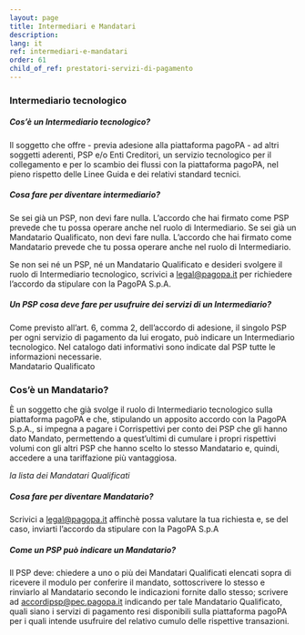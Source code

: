 ```yaml
---
layout: page
title: Intermediari e Mandatari
description: 
lang: it
ref: intermediari-e-mandatari
order: 61
child_of_ref: prestatori-servizi-di-pagamento
---
```



### Intermediario tecnologico
##### Cos’è un Intermediario tecnologico?
Il soggetto che offre - previa adesione alla piattaforma pagoPA - ad altri soggetti aderenti,  PSP e/o Enti Creditori, un servizio tecnologico per il collegamento e per lo scambio dei flussi con la piattaforma pagoPA, nel pieno rispetto delle Linee Guida e dei relativi standard tecnici.

##### Cosa fare per diventare intermediario?

Se sei già un PSP, non devi fare nulla. L’accordo che hai firmato come PSP prevede che tu possa operare anche nel ruolo di Intermediario. 
Se sei già un Mandatario Qualificato, non devi fare nulla. L’accordo che hai firmato come Mandatario prevede che tu possa operare anche nel ruolo di Intermediario. 
 
Se non sei né un PSP, né un Mandatario Qualificato e desideri svolgere il ruolo di Intermediario tecnologico, scrivici a [legal@pagopa.it](mailto:legal@pagopa.it) per richiedere l’accordo da stipulare con la PagoPA S.p.A. 

##### Un PSP cosa deve fare per usufruire dei servizi di un Intermediario?
Come previsto all’art. 6, comma 2, dell’accordo di adesione, il singolo PSP per ogni servizio di pagamento da lui erogato, può indicare un Intermediario tecnologico.
Nel catalogo dati informativi sono indicate dal PSP tutte le informazioni necessarie.  
Mandatario Qualificato

### Cos’è un Mandatario?
È un soggetto che già svolge il ruolo di Intermediario tecnologico sulla piattaforma pagoPA e che, stipulando un apposito accordo con la PagoPA S.p.A., si impegna a pagare i Corrispettivi per conto dei PSP che gli hanno dato Mandato, permettendo a quest’ultimi di cumulare i propri rispettivi volumi con gli altri PSP che hanno scelto lo stesso Mandatario e, quindi, accedere a una tariffazione più vantaggiosa.

_la lista dei Mandatari Qualificati_


##### Cosa fare per diventare Mandatario?
Scrivici a [legal@pagopa.it](mailto:legal@pagopa.it) affinchè possa valutare la tua richiesta e, se del caso, inviarti l’accordo da stipulare con la PagoPA S.p.A

##### Come un PSP può indicare un Mandatario?
Il PSP deve: 
chiedere a uno o più dei Mandatari Qualificati elencati sopra di ricevere il modulo per conferire il mandato, sottoscrivere lo stesso e rinviarlo al Mandatario secondo le indicazioni fornite dallo stesso;
scrivere ad [accordipsp@pec.pagopa.it](mailto:accordipsp@pec.pagopa.it) indicando per tale Mandatario Qualificato, quali siano i servizi di pagamento resi disponibili sulla piattaforma pagoPA per i quali intende usufruire del relativo cumulo delle rispettive transazioni.
